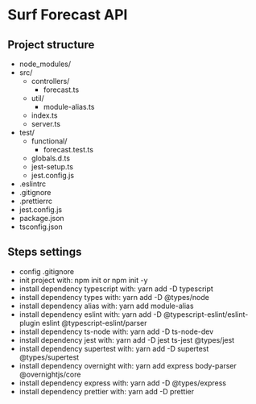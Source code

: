 # Surf Forecast API

## Project structure

- node_modules/
- src/
  - controllers/
    - forecast.ts
  - util/
    - module-alias.ts
  - index.ts
  - server.ts
- test/
  - functional/
    - forecast.test.ts
  - globals.d.ts
  - jest-setup.ts
  - jest.config.js
- .eslintrc
- .gitignore
- .prettierrc
- jest.config.js
- package.json
- tsconfig.json

## Steps settings

- config .gitignore
- init project with: npm init or npm init -y
- install dependency typescript with: yarn add -D typescript
- install dependency types with: yarn add -D @types/node
- install dependency alias with: yarn add module-alias
- install dependency eslint with: yarn add -D @typescript-eslint/eslint-plugin eslint @typescript-eslint/parser
- install dependency ts-node with: yarn add -D ts-node-dev
- install dependency jest with: yarn add -D jest ts-jest @types/jest
- install dependency supertest with: yarn add -D supertest @types/supertest
- install dependency overnight with: yarn add express body-parser @overnightjs/core
- install dependency express with: yarn add -D @types/express
- install dependency prettier with: yarn add -D prettier
